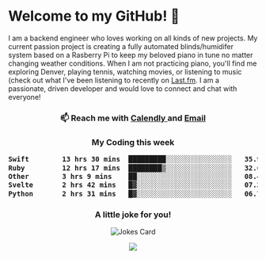 <h1> Welcome to my GitHub! 👋 </h1>


  I am a backend engineer who loves working on all kinds of new projects. My current passion project is creating a fully automated blinds/humidifer system based on a Rasberry Pi to keep my beloved piano in tune no matter changing weather conditions. When I am not practicing piano, you'll find me exploring Denver, playing tennis, watching movies, or listening to music (check out what I've been listening to recently on [Last.fm](https://www.last.fm/user/mballa000). I am a passionate, driven developer and would love to connect and chat with everyone!

<h3 align = "center"> 📫 Reach me with <a href = "https://calendly.com/msbrandt00/30min"> Calendly </a> and <a href="mailto:msbrandt00@gmail.com">Email</a> 
 </h3>


 
<div align = "center"
[![Anurag's GitHub stats](https://github-readme-stats.vercel.app/api?username=mbrandt00)](https://github.com/anuraghazra/github-readme-stats)
          </div>
<h3 align="center">
  My Coding this week
<!--START_SECTION:waka-->

```txt
Swift        13 hrs 30 mins  █████████░░░░░░░░░░░░░░░░   35.94 %
Ruby         12 hrs 17 mins  ████████▒░░░░░░░░░░░░░░░░   32.67 %
Other        3 hrs 9 mins    ██░░░░░░░░░░░░░░░░░░░░░░░   08.40 %
Svelte       2 hrs 42 mins   █▓░░░░░░░░░░░░░░░░░░░░░░░   07.22 %
Python       2 hrs 31 mins   █▓░░░░░░░░░░░░░░░░░░░░░░░   06.73 %
```

<!--END_SECTION:waka-->

### A little joke for you!

![Jokes Card](https://readme-jokes.vercel.app/api?hideBorder)

<a href="https://www.linkedin.com/in/mbrandt00/"><img src="https://img.shields.io/badge/linkedin-%230077B5.svg?&style=for-the-badge&logo=linkedin&logoColor=white" /></a>
